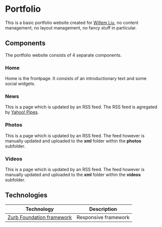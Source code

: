 Portfolio
=========

This is a basic portfolio website created for [Willem Liu](http://www.willemliu.nl), no content management, no layout management, no fancy stuff in particular.

## Components
The portfolio website consists of 4 separate components.

### Home
Home is the frontpage. It consists of an introductionary text and some social widgets.

### News
This is a page which is updated by an RSS feed. The RSS feed is agregated by [Yahoo! Pipes](https://pipes.yahoo.com/pipes/).

### Photos
This is a page which is updated by an RSS feed. The feed however is manually updated and uploaded to the __xml__ folder within the __photos__ subfolder.

### Videos
This is a page which is updated by an RSS feed. The feed however is manually updated and uploaded to the __xml__ folder within the __videos__ subfolder.

## Technologies

| Technology                                                | Description           |
| --------------------------------------------------------- | --------------------- |
| [Zurb Foundation framework](http://foundation.zurb.com/)  | Responsive framework  |
